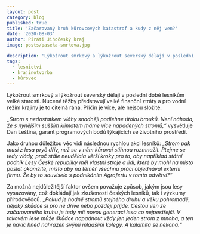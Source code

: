 ```yaml
---
layout: post
category: blog
published: true
title: 'Začarovaný kruh kůrovcových katastrof a kudy z něj ven?'
date: '2020-08-03'
author: Piráti Jihočeský kraj
image: posts/paseka-smrkova.jpg

description: 'Lýkožrout smrkový a lýkožrout severský dělají v poslední době lesníkům velké starosti. Nucené těžby představují velké finanční ztráty a pro vodní režim krajiny je to citelná rána. Příčin je více, ale nejsou složité.'
tags:
  - lesnictví
  - krajinotvorba  
  - kůrovec
---
```

Lýkožrout smrkový a lýkožrout severský dělají v poslední době lesníkům velké starosti. Nucené těžby
představují velké finanční ztráty a pro vodní režim krajiny je to citelná rána. Příčin je více, ale nejsou složité.

*„Strom s nedostatkem vláhy snadněji podlehne útoku brouků. Není náhoda, že s nynějším sušším klimatem máme více napadených stromů,“* vysvětluje
Dan Leština, garant programových bodů týkajících se životního prostředí.

Jako druhou důležitou věc vidí následnou rychlou akci lesníků: *„Strom
pak musí z lesa pryč dřív, než se v něm kůrovci stihnou rozmnožit. Ptejme se
tedy vlády, proč stále neudělala větší kroky pro to, aby například státní podnik
Lesy České republiky měl vlastní stroje a lidi, které by mohl na místo
poslat okamžitě, místo aby na téměř všechnu práci objednával externí firmu.
Že by to souviselo s podnikáním Agrofertu v tomto odvětví?“*

Za možná nejdůležitější faktor ovšem považuje způsob, jakým jsou lesy vysazovány,
což dokládají jak zkušenosti českých lesníků, tak i výzkumy přírodovědců. *„Pokud je hodně stromů stejného
druhu a věku pohromadě, nějaký škůdce si pro ně dříve nebo později přijde. Cestou ven ze začarovaného
kruhu je tedy mít novou generaci lesa co nejpestřejší. V takovém lese může škůdce napadnout vždy jen jeden strom
z mnoha, a ten je navíc hned nahrazen svými mladšími kolegy. A kalamita se nekoná.“*
